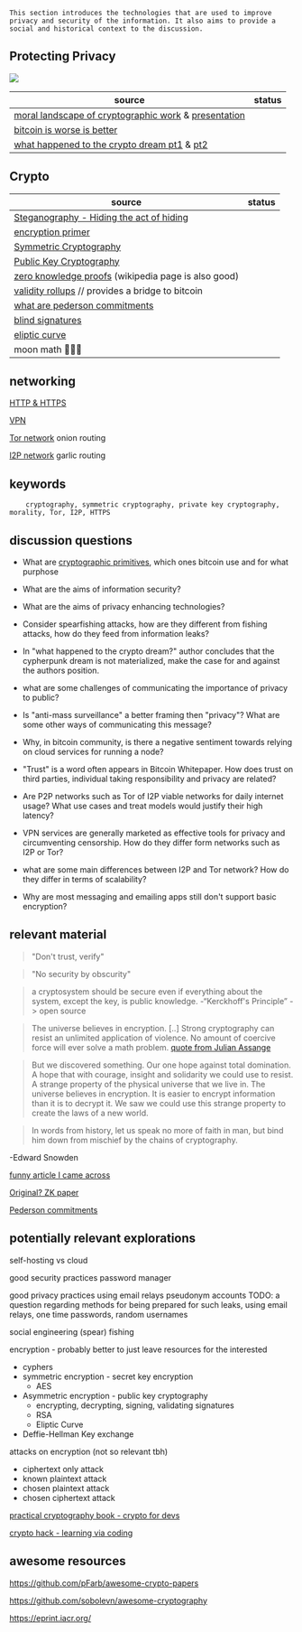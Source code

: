 ```
This section introduces the technologies that are used to improve privacy and security of the information. It also aims to provide a social and historical context to the discussion.

```
## Protecting Privacy

![](https://upload.wikimedia.org/wikipedia/en/f/f8/Internet_dog.jpg)

| source                                                                                                                                                                                                | status |
| ----------------------------------------------------------------------------------------------------------------------------------------------------------------------------------------------------- | ------ |
| [moral landscape of cryptographic work](https://www.cs.ucdavis.edu/~rogaway/papers/moral-fn.pdf) & [presentation](https://www.youtube.com/watch?v=1ReIILmcLpk)                                        |        |
| [bitcoin is worse is better](https://www.gwern.net/Bitcoin-is-Worse-is-Better)                                                                                                                        |        |
| [what happened to the crypto dream pt1](https://www.cs.princeton.edu/~arvindn/publications/crypto-dream-part1.pdf) & [pt2](https://www.cs.princeton.edu/~arvindn/publications/crypto-dream-part2.pdf) |        |
  
## Crypto

| source                                                                                                                                                                                                 | status |
| ------------------------------------------------------------------------------------------------------------------------------------------------------------------------------------------------------ | ------ |
| [Steganography - Hiding the act of hiding](https://en.wikipedia.org/wiki/Steganography)                                                                                                                |        |
| [encryption primer](https://www.cs.princeton.edu/~felten/encryption_primer.pdf)                                                                                                                        |        |
| [Symmetric Cryptography](https://en.wikipedia.org/w/index.php?title=Symmetric-key_algorithm)                                                                                                           |        |
| [Public Key Cryptography](https://en.wikipedia.org/wiki/Public-key_cryptography)                                                                                                                       |        |
| [zero knowledge proofs](https://www.esat.kuleuven.be/cosic/blog/co6gc-introduction-to-zero-knowledge-proofs-1/) (wikipedia page is also good)                                                          |        |
| [validity rollups](https://github.com/john-light/validity-rollups/blob/main/validity_rollups_on_bitcoin.md#-section-0-the-history-and-prehistory-of-validity-rollups-) // provides a bridge to bitcoin |        |
| [what are pederson commitments](https://crypto.stackexchange.com/questions/64437/what-is-a-pedersen-commitment)                                                                                        |        |
| [blind signatures](https://www.wikiwand.com/en/Blind_signature#References)                                                                                                                             |        |
| [eliptic curve](https://andrea.corbellini.name/2015/05/17/elliptic-curve-cryptography-a-gentle-introduction/)                                                                                          |        |
| moon math 🤷🏻‍♂️                                                                                                                                                                                            |        |

## networking

[HTTP & HTTPS](https://www.cloudflare.com/learning/ssl/why-is-http-not-secure/)

[VPN](https://en.wikipedia.org/wiki/Virtual_private_network)

[Tor network](https://en.wikipedia.org/wiki/Tor_(network))
    onion routing

[I2P network](https://en.wikipedia.org/wiki/I2P)
    garlic routing



## keywords

        cryptography, symmetric cryptography, private key cryptography, morality, Tor, I2P, HTTPS

## discussion questions

- What are [cryptographic primitives](https://en.wikipedia.org/wiki/Cryptographic_primitive), which ones bitcoin use and for what purphose

- What are the aims of information security?

- What are the aims of privacy enhancing technologies?

- Consider spearfishing attacks, how are they different from fishing attacks, how do they feed from information leaks?

- In "what happened to the crypto dream?" author concludes that the cypherpunk dream is not materialized, make the case for and against the authors position.

- what are some challenges of communicating the importance of privacy to public?

- Is "anti-mass surveillance" a better framing then "privacy"? What are some other ways of communicating this message?

- Why, in bitcoin community, is there a negative sentiment towards relying on cloud services for running a node?

- "Trust" is a word often appears in Bitcoin Whitepaper. How does trust on third parties, individual taking responsibility and privacy are related?

- Are P2P networks such as Tor of I2P viable networks for daily internet usage? What use cases and treat models would justify their high latency?

- VPN services are generally marketed as effective tools for privacy and circumventing censorship. How do they differ form networks such as I2P or Tor? 

- what are some main differences between I2P and Tor network? How do they differ in terms of scalability?

- Why are most messaging and emailing apps still don't support basic encryption?

## relevant material


>"Don't trust, verify"


>"No security by obscurity"


>a cryptosystem should be secure even if everything about the system, except the key, is public knowledge.
\-“Kerckhoff's Principle”
    -> open source

>The universe believes in encryption. [..] Strong cryptography can resist an unlimited application of violence. No amount of coercive force will ever solve a math problem.
    [quote from Julian Assange](https://cryptome.org/2012/12/assange-crypto-arms.htm)


>But we discovered something. Our one hope against total domination. A hope that with courage, insight and solidarity we could use to resist. A strange property of the physical universe that we live in. The universe believes in encryption. It is easier to encrypt information than it is to decrypt it. We saw we could use this strange property to create the laws of a new world.

>In words from history, let us speak no more of faith in man, but bind him down from mischief by the chains of cryptography.


\-Edward Snowden


[funny article I came across](https://medium.com/@brannondorsey/wi-fi-is-broken-3f6054210fa5)


[Original? ZK paper](https://people.csail.mit.edu/silvio/Selected%20Scientific%20Papers/Zero%20Knowledge/Proofs_That_Yield_Nothing_But_Their_Validity_or_All_Languages_in_NP_Have_Zero-Knowledge_Proof_Systems.pdf)

[Pederson commitments](https://link.springer.com/content/pdf/10.1007/3-540-46766-1_9.pdf#page=3)

## potentially relevant explorations

self-hosting vs cloud

good security practices
    password manager

good privacy practices
    using email relays
    pseudonym accounts
    TODO: a question regarding methods for being prepared for such leaks, using email relays, one time passwords, random usernames

social engineering
    (spear) fishing


encryption - probably better to just leave resources for the interested 
  - cyphers
  - symmetric encryption - secret key encryption
    - AES
  - Asymmetric encryption - public key cryptography
    - encrypting, decrypting, signing, validating signatures
    - RSA
    - Eliptic Curve
  - Deffie-Hellman Key exchange


attacks on encryption (not so relevant tbh)
- ciphertext only attack
- known plaintext attack
- chosen plaintext attack
- chosen ciphertext attack


[practical cryptography book - crypto for devs](https://cryptobook.nakov.com/)

[crypto hack - learning via coding](https://cryptohack.org/)

## awesome resources

https://github.com/pFarb/awesome-crypto-papers

https://github.com/sobolevn/awesome-cryptography

https://eprint.iacr.org/